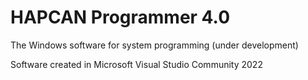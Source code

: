 # HAPCAN Programmer 4.0

The Windows software for system programming (under development)

Software created in Microsoft Visual Studio Community 2022
